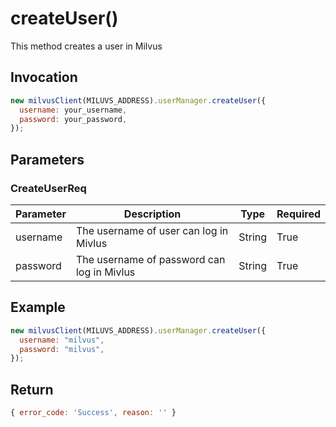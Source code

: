 # createUser()

This method creates a user in Milvus

## Invocation

```javascript
new milvusClient(MILUVS_ADDRESS).userManager.createUser({
  username: your_username,
  password: your_password,
});
```

## Parameters

### CreateUserReq

| Parameter | Description                                | Type   | Required |
| --------- | ------------------------------------------ | ------ | -------- |
| username  | The username of user can log in Mivlus     | String | True     |
| password  | The username of password can log in Mivlus | String | True     |

## Example

```javascript
new milvusClient(MILUVS_ADDRESS).userManager.createUser({
  username: "milvus",
  password: "milvus",
});
```

## Return

```javascript
{ error_code: 'Success', reason: '' }
```
